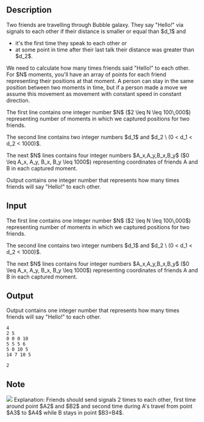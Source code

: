 ## Description

<div><p>Two friends are travelling through Bubble galaxy. They say "Hello!" via signals to each other if their distance is smaller or equal than $d_1$ and </p><ul>  <li> it's the first time they speak to each other or  </li><li> at some point in time after their last talk their distance was greater than $d_2$. </li></ul><p>We need to calculate how many times friends said "Hello!" to each other. For $N$ moments, you'll have an array of points for each friend representing their positions at that moment. A person can stay in the same position between two moments in time, but if a person made a move we assume this movement as movement with constant speed in constant direction.</p></div><div class="input-specification"><p>The first line contains one integer number $N$ ($2 \leq N \leq 100\,000$) representing number of moments in which we captured positions for two friends.</p><p>The second line contains two integer numbers $d_1$ and $d_2 \ (0 &lt; d_1 &lt; d_2 &lt; 1000)$. </p><p>The next $N$ lines contains four integer numbers $A_x,A_y,B_x,B_y$ ($0 \leq A_x, A_y, B_x, B_y \leq 1000$) representing coordinates of friends A and B in each captured moment.</p></div><div class="output-specification"><p>Output contains one integer number that represents how many times friends will say "Hello!" to each other.</p></div>

## Input

<p>The first line contains one integer number $N$ ($2 \leq N \leq 100\,000$) representing number of moments in which we captured positions for two friends.</p><p>The second line contains two integer numbers $d_1$ and $d_2 \ (0 &lt; d_1 &lt; d_2 &lt; 1000)$. </p><p>The next $N$ lines contains four integer numbers $A_x,A_y,B_x,B_y$ ($0 \leq A_x, A_y, B_x, B_y \leq 1000$) representing coordinates of friends A and B in each captured moment.</p>

## Output

<p>Output contains one integer number that represents how many times friends will say "Hello!" to each other.</p>





```input1
4
2 5
0 0 0 10
5 5 5 6
5 0 10 5
14 7 10 5

```




```output1
2

```



## Note

<p><img class="tex-graphics" src="file://aa1YiZTA.png" style="max-width: 100.0%;max-height: 100.0%;"> Explanation: Friends should send signals 2 times to each other, first time around point $A2$ and $B2$ and second time during A's travel from point $A3$ to $A4$ while B stays in point $B3=B4$. </p>
